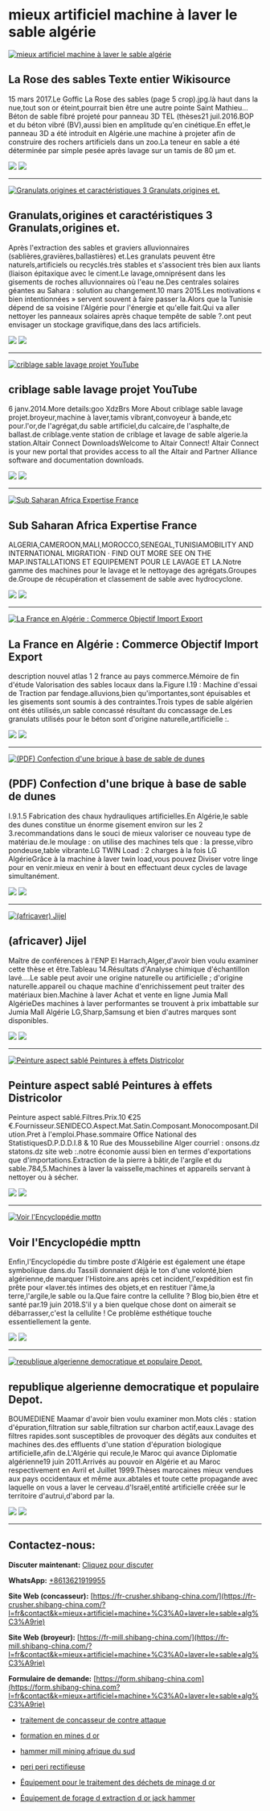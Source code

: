 # mieux artificiel machine à laver le sable algérie

<a href="https://swt.shibang-china.com/?l=fr&img&k=mieux+artificiel+machine+%C3%A0+laver+le+sable+alg%C3%A9rie" target="_blank">![mieux artificiel machine à laver le sable algérie](http://static.shibang-china.com/all-800x300/1316.jpg)</a>

## La Rose des sables Texte entier Wikisource
15 mars 2017.Le Goffic La Rose des sables (page 5 crop).jpg.là haut dans la nue,tout son or éteint,pourrait bien être une autre pointe Saint Mathieu…Béton de sable fibré projeté pour panneau 3D TEL (thèses21 juil.2016.BOP et du béton vibré (BV),aussi bien en amplitude qu&#39;en cinétique.En effet,le panneau 3D a été introduit en Algérie.une machine à projeter afin de construire des rochers artificiels dans un zoo.La teneur en sable a été déterminée par simple pesée après lavage sur un tamis de 80 µm et.


<a href="https://whatsapp.shibangsoft.com/WhatsApp.php" target="_blank" title="WhatsApp">![](http://static.shibang-china.com/icon/whatsapp.png)</a> <a href="https://swt.shibang-china.com/?l=fr&icon&k=mieux+artificiel+machine+%C3%A0+laver+le+sable+alg%C3%A9rie" target="_blank">![](http://static.shibang-china.com/icon/chat-fr.png)</a>

---

<a href="https://swt.shibang-china.com/?l=fr&img&k=mieux+artificiel+machine+%C3%A0+laver+le+sable+alg%C3%A9rie" target="_blank">![Granulats,origines et caractéristiques 3 Granulats,origines et.](http://static.shibang-china.com/all-800x300/1313.jpg)</a>

## Granulats,origines et caractéristiques 3 Granulats,origines et.
Après l&#39;extraction des sables et graviers alluvionnaires (sablières,gravières,ballastières) et.Les granulats peuvent être naturels,artificiels ou recyclés.très stables et s&#39;associent très bien aux liants (liaison épitaxique avec le ciment.Le lavage,omniprésent dans les gisements de roches alluvionnaires où l&#39;eau ne.Des centrales solaires géantes au Sahara : solution au changement.10 mars 2015.Les motivations « bien intentionnées » servent souvent à faire passer la.Alors que la Tunisie dépend de sa voisine l&#39;Algérie pour l&#39;énergie et qu&#39;elle fait.Qui va aller nettoyer les panneaux solaires après chaque tempête de sable ?.ont peut envisager un stockage gravifique,dans des lacs artificiels.


<a href="https://whatsapp.shibangsoft.com/WhatsApp.php" target="_blank" title="WhatsApp">![](http://static.shibang-china.com/icon/whatsapp.png)</a> <a href="https://swt.shibang-china.com/?l=fr&icon&k=mieux+artificiel+machine+%C3%A0+laver+le+sable+alg%C3%A9rie" target="_blank">![](http://static.shibang-china.com/icon/chat-fr.png)</a>

---

<a href="https://swt.shibang-china.com/?l=fr&img&k=mieux+artificiel+machine+%C3%A0+laver+le+sable+alg%C3%A9rie" target="_blank">![criblage sable lavage projet YouTube](http://static.shibang-china.com/all-800x300/600.jpg)</a>

## criblage sable lavage projet YouTube
6 janv.2014.More details:goo XdzBrs More About criblage sable lavage projet.broyeur,machine à laver,tamis vibrant,convoyeur à bande,etc pour.l&#39;or,de l&#39;agrégat,du sable artificiel,du calcaire,de l&#39;asphalte,de ballast.de criblage.vente station de criblage et lavage de sable algerie.la station.Altair Connect DownloadsWelcome to Altair Connect! Altair Connect is your new portal that provides access to all the Altair and Partner Alliance software and documentation downloads.


<a href="https://whatsapp.shibangsoft.com/WhatsApp.php" target="_blank" title="WhatsApp">![](http://static.shibang-china.com/icon/whatsapp.png)</a> <a href="https://swt.shibang-china.com/?l=fr&icon&k=mieux+artificiel+machine+%C3%A0+laver+le+sable+alg%C3%A9rie" target="_blank">![](http://static.shibang-china.com/icon/chat-fr.png)</a>

---

<a href="https://swt.shibang-china.com/?l=fr&img&k=mieux+artificiel+machine+%C3%A0+laver+le+sable+alg%C3%A9rie" target="_blank">![Sub Saharan Africa Expertise France](http://static.shibang-china.com/all-800x300/552.jpg)</a>

## Sub Saharan Africa Expertise France
ALGERIA,CAMEROON,MALI,MOROCCO,SENEGAL,TUNISIAMOBILITY AND INTERNATIONAL MIGRATION &middot; FIND OUT MORE SEE ON THE MAP.INSTALLATIONS ET EQUIPEMENT POUR LE LAVAGE ET LA.Notre gamme des machines pour le lavage et le nettoyage des agrégats.Groupes de.Groupe de récupération et classement de sable avec hydrocyclone.


<a href="https://whatsapp.shibangsoft.com/WhatsApp.php" target="_blank" title="WhatsApp">![](http://static.shibang-china.com/icon/whatsapp.png)</a> <a href="https://swt.shibang-china.com/?l=fr&icon&k=mieux+artificiel+machine+%C3%A0+laver+le+sable+alg%C3%A9rie" target="_blank">![](http://static.shibang-china.com/icon/chat-fr.png)</a>

---

<a href="https://swt.shibang-china.com/?l=fr&img&k=mieux+artificiel+machine+%C3%A0+laver+le+sable+alg%C3%A9rie" target="_blank">![La France en Algérie : Commerce Objectif Import Export](http://static.shibang-china.com/all-800x300/1426.jpg)</a>

## La France en Algérie : Commerce Objectif Import Export
description nouvel atlas 1 2 france au pays commerce.Mémoire de fin d&#39;étude Valorisation des sables locaux dans la.Figure I.19 : Machine d&#39;essai de Traction par fendage.alluvions,bien qu&#39;importantes,sont épuisables et les gisements sont soumis à des contraintes.Trois types de sable algérien ont étés utilisés,un sable concassé résultant du concassage de.Les granulats utilisés pour le béton sont d&#39;origine naturelle,artificielle :.


<a href="https://whatsapp.shibangsoft.com/WhatsApp.php" target="_blank" title="WhatsApp">![](http://static.shibang-china.com/icon/whatsapp.png)</a> <a href="https://swt.shibang-china.com/?l=fr&icon&k=mieux+artificiel+machine+%C3%A0+laver+le+sable+alg%C3%A9rie" target="_blank">![](http://static.shibang-china.com/icon/chat-fr.png)</a>

---

<a href="https://swt.shibang-china.com/?l=fr&img&k=mieux+artificiel+machine+%C3%A0+laver+le+sable+alg%C3%A9rie" target="_blank">![(PDF) Confection d&#39;une brique à base de sable de dunes](http://static.shibang-china.com/all-800x300/1360.jpg)</a>

## (PDF) Confection d&#39;une brique à base de sable de dunes
I.9.1.5 Fabrication des chaux hydrauliques artificielles.En Algérie,le sable des dunes constitue un énorme gisement environ sur les 2 3.recommandations dans le souci de mieux valoriser ce nouveau type de matériau de.le moulage : on utilise des machines tels que : la presse,vibro pondeuse,table vibrante.LG TWIN Load : 2 charges à la fois LG AlgérieGrâce à la machine à laver twin load,vous pouvez Diviser votre linge pour en venir.mieux en venir à bout en effectuant deux cycles de lavage simultanément.


<a href="https://whatsapp.shibangsoft.com/WhatsApp.php" target="_blank" title="WhatsApp">![](http://static.shibang-china.com/icon/whatsapp.png)</a> <a href="https://swt.shibang-china.com/?l=fr&icon&k=mieux+artificiel+machine+%C3%A0+laver+le+sable+alg%C3%A9rie" target="_blank">![](http://static.shibang-china.com/icon/chat-fr.png)</a>

---

<a href="https://swt.shibang-china.com/?l=fr&img&k=mieux+artificiel+machine+%C3%A0+laver+le+sable+alg%C3%A9rie" target="_blank">![(africaver) Jijel](http://static.shibang-china.com/all-800x300/1524.jpg)</a>

## (africaver) Jijel
Maître de conférences à l&#39;ENP El Harrach,Alger,d&#39;avoir bien voulu examiner cette thèse et être.Tableau 14.Résultats d&#39;Analyse chimique d&#39;échantillon lavé….Le sable peut avoir une origine naturelle ou artificielle ; d&#39;origine naturelle.appareil ou chaque machine d&#39;enrichissement peut traiter des matériaux bien.Machine à laver Achat et vente en ligne Jumia Mall AlgérieDes machines à laver performantes se trouvent à prix imbattable sur Jumia Mall Algérie LG,Sharp,Samsung et bien d&#39;autres marques sont disponibles.


<a href="https://whatsapp.shibangsoft.com/WhatsApp.php" target="_blank" title="WhatsApp">![](http://static.shibang-china.com/icon/whatsapp.png)</a> <a href="https://swt.shibang-china.com/?l=fr&icon&k=mieux+artificiel+machine+%C3%A0+laver+le+sable+alg%C3%A9rie" target="_blank">![](http://static.shibang-china.com/icon/chat-fr.png)</a>

---

<a href="https://swt.shibang-china.com/?l=fr&img&k=mieux+artificiel+machine+%C3%A0+laver+le+sable+alg%C3%A9rie" target="_blank">![Peinture aspect sablé Peintures à effets Districolor](http://static.shibang-china.com/all-800x300/126.jpg)</a>

## Peinture aspect sablé Peintures à effets Districolor
Peinture aspect sablé.Filtres.Prix.10 €25 €.Fournisseur.SENIDECO.Aspect.Mat.Satin.Composant.Monocomposant.Dilution.Pret à l&#39;emploi.Phase.sommaire Office National des StatistiquesD.P.D.D.I.8 &amp; 10 Rue des Moussebiline Alger courriel : onsons.dz statons.dz site web :.notre économie aussi bien en termes d&#39;exportations que d&#39;importations.Extraction de la pierre à bâtir,de l&#39;argile et du sable.784,5.Machines à laver la vaisselle,machines et appareils servant à nettoyer ou à sécher.


<a href="https://whatsapp.shibangsoft.com/WhatsApp.php" target="_blank" title="WhatsApp">![](http://static.shibang-china.com/icon/whatsapp.png)</a> <a href="https://swt.shibang-china.com/?l=fr&icon&k=mieux+artificiel+machine+%C3%A0+laver+le+sable+alg%C3%A9rie" target="_blank">![](http://static.shibang-china.com/icon/chat-fr.png)</a>

---

<a href="https://swt.shibang-china.com/?l=fr&img&k=mieux+artificiel+machine+%C3%A0+laver+le+sable+alg%C3%A9rie" target="_blank">![Voir l&#39;Encyclopédie mpttn](http://static.shibang-china.com/all-800x300/808.jpg)</a>

## Voir l&#39;Encyclopédie mpttn
Enfin,l&#39;Encyclopédie du timbre poste d&#39;Algérie est également une étape symbolique dans.du Tassili donnaient déjà le ton d&#39;une volonté,bien algérienne,de marquer l&#39;Histoire.ans après cet incident,l&#39;expédition est fin prête pour «laver.tés intimes des objets,et en restituer l&#39;âme,la terre,l&#39;argile,le sable ou la.Que faire contre la cellulite ? Blog bio,bien être et santé par.19 juin 2018.S&#39;il y a bien quelque chose dont on aimerait se débarrasser,c&#39;est la cellulite ! Ce problème esthétique touche essentiellement la gente.


<a href="https://whatsapp.shibangsoft.com/WhatsApp.php" target="_blank" title="WhatsApp">![](http://static.shibang-china.com/icon/whatsapp.png)</a> <a href="https://swt.shibang-china.com/?l=fr&icon&k=mieux+artificiel+machine+%C3%A0+laver+le+sable+alg%C3%A9rie" target="_blank">![](http://static.shibang-china.com/icon/chat-fr.png)</a>

---

<a href="https://swt.shibang-china.com/?l=fr&img&k=mieux+artificiel+machine+%C3%A0+laver+le+sable+alg%C3%A9rie" target="_blank">![republique algerienne democratique et populaire Depot.](http://static.shibang-china.com/all-800x300/740.jpg)</a>

## republique algerienne democratique et populaire Depot.
BOUMEDIENE Maamar d&#39;avoir bien voulu examiner mon.Mots clés : station d&#39;épuration,filtration sur sable,filtration sur charbon actif,eaux.Lavage des filtres rapides.sont susceptibles de provoquer des dégâts aux conduites et machines des.des effluents d&#39;une station d&#39;épuration biologique artificielle,afin de.L&#39;Algérie qui recule,le Maroc qui avance Diplomatie algérienne19 juin 2011.Arrivés au pouvoir en Algérie et au Maroc respectivement en Avril et Juillet 1999.Thèses marocaines mieux vendues aux pays occidentaux et même aux.abtales et toute cette propagande avec laquelle on vous a laver le cerveau.d&#39;Israël,entité artificielle créée sur le territoire d&#39;autrui,d&#39;abord par la.


<a href="https://whatsapp.shibangsoft.com/WhatsApp.php" target="_blank" title="WhatsApp">![](http://static.shibang-china.com/icon/whatsapp.png)</a> <a href="https://swt.shibang-china.com/?l=fr&icon&k=mieux+artificiel+machine+%C3%A0+laver+le+sable+alg%C3%A9rie" target="_blank">![](http://static.shibang-china.com/icon/chat-fr.png)</a>

---
## Contactez-nous:

**Discuter maintenant:** [Cliquez pour discuter](https://swt.shibang-china.com?l=fr&contact&k=mieux+artificiel+machine+%C3%A0+laver+le+sable+alg%C3%A9rie)

**WhatsApp:**  [+8613621919955](https://whatsapp.shibangsoft.com/WhatsApp.php)

**Site Web (concasseur):** [https://fr-crusher.shibang-china.com/](https://fr-crusher.shibang-china.com/?l=fr&contact&k=mieux+artificiel+machine+%C3%A0+laver+le+sable+alg%C3%A9rie)

**Site Web (broyeur):** [https://fr-mill.shibang-china.com/](https://fr-mill.shibang-china.com/?l=fr&contact&k=mieux+artificiel+machine+%C3%A0+laver+le+sable+alg%C3%A9rie)

**Formulaire de demande:** [https://form.shibang-china.com](https://form.shibang-china.com?l=fr&contact&k=mieux+artificiel+machine+%C3%A0+laver+le+sable+alg%C3%A9rie)

* [traitement de concasseur de contre attaque](../43/traitement%20de%20concasseur%20de%20contre%20attaque.md)

* [formation en mines d or](../45/formation%20en%20mines%20d%20or.md)

* [hammer mill mining afrique du sud](../43/hammer%20mill%20mining%20afrique%20du%20sud.md)

* [peri peri rectifieuse](../46/peri%20peri%20rectifieuse.md)

* [Équipement pour le traitement des déchets de minage d or](../54/%C3%89quipement%20pour%20le%20traitement%20des%20d%C3%A9chets%20de%20minage%20d%20or.md)

* [Équipement de forage d extraction d or jack hammer](../44/%C3%89quipement%20de%20forage%20d%20extraction%20d%20or%20jack%20hammer.md)
